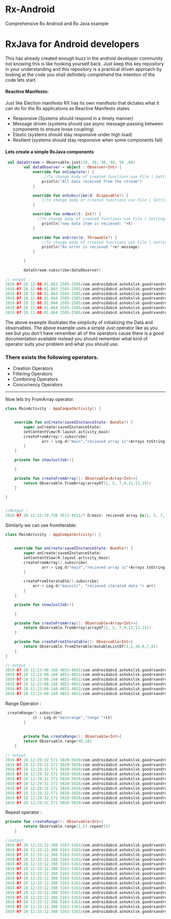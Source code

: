 # Rx-Android
Comprehensive Rx Android and Rx Java example

# RxJava for Android developers

This has already created enough buzz in the android developer community not knowing this is like hooking yourself back. Just keep this key repository in your understanding and this repository is a practical driven approach by looking at the code you shall definitely comprehend the intention of the code lets start. 

#### Reactive Manifesto: 

Just like Election manifesto RX has its own manifesto that dictates what it can do for the Rx applications as Reactive Manifesto states. 

- Responsive (Systems should respond in a timely manner)
- Message driven (systems should use async message-passing between components to ensure loose coupling)
- Elastic (systems should stay responsive under high load)
- Resilient (systems should stay responsive when some components fail)



#### Lets create a simple RxJava components 

```kotlin
 val dataStream = Observable.just(10, 20, 30, 40, 50 ,60)
        val dataObserver = object : Observer<Int> {
            override fun onComplete() {
                 //To change body of created functions use File | Settings | File Templates.
                println("All data received from the stream")
            }

            override fun onSubscribe(d: Disposable?) {
                //To change body of created functions use File | Settings | File Templates.
            }

            override fun onNext(t: Int?) {
              //To change body of created functions use File | Settings | File Templates.
                println("new data item is recieved: "+t)
            }

            override fun onError(e: Throwable?) {
                //To change body of created functions use File | Settings | File Templates.
                println("An error is recieved "+e?.message)
            }

        }

        dataStream.subscribe(dataObserver)

// output : 
2019-07-28 12:08:01.863 2585-2585/com.androidabcd.ashokslsk.goodrxandroid I/System.out: new data item is recieved: 10
2019-07-28 12:08:01.863 2585-2585/com.androidabcd.ashokslsk.goodrxandroid I/System.out: new data item is recieved: 20
2019-07-28 12:08:01.864 2585-2585/com.androidabcd.ashokslsk.goodrxandroid I/System.out: new data item is recieved: 30
2019-07-28 12:08:01.864 2585-2585/com.androidabcd.ashokslsk.goodrxandroid I/System.out: new data item is recieved: 40
2019-07-28 12:08:01.864 2585-2585/com.androidabcd.ashokslsk.goodrxandroid I/System.out: new data item is recieved: 50
2019-07-28 12:08:01.864 2585-2585/com.androidabcd.ashokslsk.goodrxandroid I/System.out: new data item is recieved: 60
2019-07-28 12:08:01.864 2585-2585/com.androidabcd.ashokslsk.goodrxandroid I/System.out: All data received from the stream
```

The above example illustrates the simplicity of initializing the Data and observables. The above example uses a simple Just operator like as you see but you don't have remember all of the operators cause there is a good documentation available instead you should remember what kind of operator suits your problem and what you should use. 

### There exists the following operators. 

- Creation Operators
- Filtering Operators
- Combining Operators 
- Concurrency Operators



------

Now lets try FromArray operator. 

```kotlin
class MainActivity : AppCompatActivity() {


    override fun onCreate(savedInstanceState: Bundle?) {
        super.onCreate(savedInstanceState)
        setContentView(R.layout.activity_main)
        createFromArray().subscribe{
                arr-> Log.d("main","recieved array is"+Arrays.toString(arr))
        }
    }

    private fun showJustJob(){

    }

    private fun createFromArray(): Observable<Array<Int>>{
        return Observable.fromArray(arrayOf(1, 5, 7,9,11,13,15))
    }

}


//Output : 
2019-07-28 12:15:29.738 4511-4511/? D/main: recieved array is[1, 5, 7, 9, 11, 13, 15]

```

Similarly we can use fromIterable: 

```kotlin
class MainActivity : AppCompatActivity() {


    override fun onCreate(savedInstanceState: Bundle?) {
        super.onCreate(savedInstanceState)
        setContentView(R.layout.activity_main)
        createFromArray().subscribe{
                arr-> Log.d("main","recieved array is"+Arrays.toString(arr))
        }

        createFromIteratable().subscribe{
            arr-> Log.d("mainitr", "recieved iterated data "+ arr)
        }
    }

    private fun showJustJob(){

    }

    private fun createFromArray(): Observable<Array<Int>>{
        return Observable.fromArray(arrayOf(1, 5, 7,9,11,13,15))
    }

    private fun createFromIteratable(): Observable<Int>{
        return Observable.fromIterable(mutableListOf(1,2,34,6,7,8))
    }
}

// output : 
2019-07-28 12:23:00.168 4852-4852/com.androidabcd.ashokslsk.goodrxandroid D/mainitr: recieved iterated data 1
2019-07-28 12:23:00.168 4852-4852/com.androidabcd.ashokslsk.goodrxandroid D/mainitr: recieved iterated data 2
2019-07-28 12:23:00.168 4852-4852/com.androidabcd.ashokslsk.goodrxandroid D/mainitr: recieved iterated data 34
2019-07-28 12:23:00.168 4852-4852/com.androidabcd.ashokslsk.goodrxandroid D/mainitr: recieved iterated data 6
2019-07-28 12:23:00.168 4852-4852/com.androidabcd.ashokslsk.goodrxandroid D/mainitr: recieved iterated data 7
2019-07-28 12:23:00.168 4852-4852/com.androidabcd.ashokslsk.goodrxandroid D/mainitr: recieved iterated data 8
```

Range Operator : 

```kotlin
 createRange().subscribe{
            it-> Log.d("mainrange","range "+it)
        }
        
        
        private fun createRange(): Observable<Int>{
        return Observable.range(40,10)
    }

// output
2019-07-28 12:29:32.571 5020-5020/com.androidabcd.ashokslsk.goodrxandroid D/mainrange: range 40
2019-07-28 12:29:32.571 5020-5020/com.androidabcd.ashokslsk.goodrxandroid D/mainrange: range 41
2019-07-28 12:29:32.571 5020-5020/com.androidabcd.ashokslsk.goodrxandroid D/mainrange: range 42
2019-07-28 12:29:32.571 5020-5020/com.androidabcd.ashokslsk.goodrxandroid D/mainrange: range 43
2019-07-28 12:29:32.571 5020-5020/com.androidabcd.ashokslsk.goodrxandroid D/mainrange: range 44
2019-07-28 12:29:32.571 5020-5020/com.androidabcd.ashokslsk.goodrxandroid D/mainrange: range 45
2019-07-28 12:29:32.571 5020-5020/com.androidabcd.ashokslsk.goodrxandroid D/mainrange: range 46
2019-07-28 12:29:32.571 5020-5020/com.androidabcd.ashokslsk.goodrxandroid D/mainrange: range 47
2019-07-28 12:29:32.571 5020-5020/com.androidabcd.ashokslsk.goodrxandroid D/mainrange: range 48
2019-07-28 12:29:32.571 5020-5020/com.androidabcd.ashokslsk.goodrxandroid D/mainrange: range 49

```



Repeat operator : 

```kotlin
private fun createRange(): Observable<Int>{
        return Observable.range(1,5).repeat(3)
    }

//output
2019-07-28 12:33:12.388 5163-5163/com.androidabcd.ashokslsk.goodrxandroid D/mainrange: range 1
2019-07-28 12:33:12.388 5163-5163/com.androidabcd.ashokslsk.goodrxandroid D/mainrange: range 2
2019-07-28 12:33:12.388 5163-5163/com.androidabcd.ashokslsk.goodrxandroid D/mainrange: range 3
2019-07-28 12:33:12.388 5163-5163/com.androidabcd.ashokslsk.goodrxandroid D/mainrange: range 4
2019-07-28 12:33:12.388 5163-5163/com.androidabcd.ashokslsk.goodrxandroid D/mainrange: range 5
2019-07-28 12:33:12.388 5163-5163/com.androidabcd.ashokslsk.goodrxandroid D/mainrange: range 1
2019-07-28 12:33:12.388 5163-5163/com.androidabcd.ashokslsk.goodrxandroid D/mainrange: range 2
2019-07-28 12:33:12.388 5163-5163/com.androidabcd.ashokslsk.goodrxandroid D/mainrange: range 3
2019-07-28 12:33:12.388 5163-5163/com.androidabcd.ashokslsk.goodrxandroid D/mainrange: range 4
2019-07-28 12:33:12.388 5163-5163/com.androidabcd.ashokslsk.goodrxandroid D/mainrange: range 5
2019-07-28 12:33:12.388 5163-5163/com.androidabcd.ashokslsk.goodrxandroid D/mainrange: range 1
2019-07-28 12:33:12.388 5163-5163/com.androidabcd.ashokslsk.goodrxandroid D/mainrange: range 2
2019-07-28 12:33:12.388 5163-5163/com.androidabcd.ashokslsk.goodrxandroid D/mainrange: range 3
2019-07-28 12:33:12.388 5163-5163/com.androidabcd.ashokslsk.goodrxandroid D/mainrange: range 4
2019-07-28 12:33:12.388 5163-5163/com.androidabcd.ashokslsk.goodrxandroid D/mainrange: range 5
```

